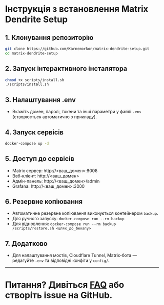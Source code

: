# Інструкція з встановлення Matrix Dendrite Setup

## 1. Клонування репозиторію
```bash
git clone https://github.com/Karnemorkon/matrix-dendrite-setup.git
cd matrix-dendrite-setup
```

## 2. Запуск інтерактивного інсталятора
```bash
chmod +x scripts/install.sh
./scripts/install.sh
```

## 3. Налаштування .env
- Вкажіть домен, паролі, токени та інші параметри у файлі `.env` (створюється автоматично з прикладу).

## 4. Запуск сервісів
```bash
docker-compose up -d
```

## 5. Доступ до сервісів
- Matrix сервер: http://<ваш_домен>:8008
- Веб-клієнт: http://<ваш_домен>
- Адмін-панель: http://<ваш_домен>/admin
- Grafana: http://<ваш_домен>:3000

## 6. Резервне копіювання
- Автоматичне резервне копіювання виконується контейнером `backup`.
- Для ручного запуску: `docker-compose run --rm backup`
- Для відновлення: `docker-compose run --rm backup /scripts/restore.sh <шлях_до_бекапу>`

## 7. Додатково
- Для налаштування мостів, Cloudflare Tunnel, Matrix-бота — редагуйте `.env` та відповідні конфіги у `config/`.

---

# Питання? Дивіться [FAQ](FAQ.md) або створіть issue на GitHub. 